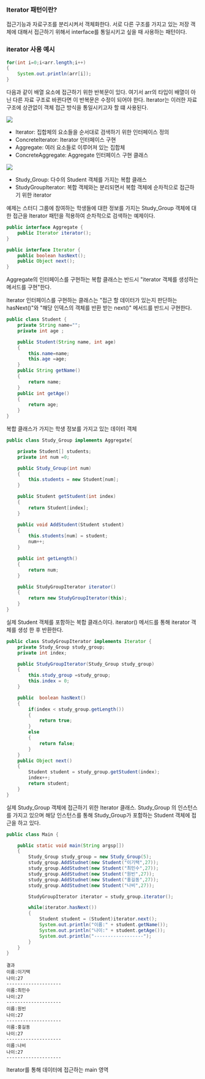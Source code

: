 ### Iterator 패턴이란?

접근기능과 자료구조를 분리시켜서 객체화한다. 서로 다른 구조를 가지고 있는 저장 객체에 대해서 접근하기 위해서 interface를 통일시키고 싶을 때 사용하는 패턴이다.

### iterator 사용 예시

```java
for(int i=0;i<arr.length;i++)
{
    System.out.println(arr[i]);
}
```

다음과 같이 배열 요소에 접근하기 위한 반복문이 있다. 여기서 arr의 타입이 배열이 아닌 다른 자료 구조로 바뀐다면 이 반복문은 수정이 되어야 한다. Iterator는 이러한 자료구조에 상관없이 객체 접근 방식을 통일시키고자 할 떄 사용된다.

![](https://velog.velcdn.com/images/sanizzang00/post/b6207044-0c76-41e6-b5e7-ff612e9fbf69/image.png)

- Iterator: 집합체의 요소들을 순서대로 검색하기 위한 인터페이스 정의
- ConcreteIterator: Iterator 인터페이스 구현
- Aggregate: 여러 요소들로 이루어져 있는 집합체
- ConcreteAggregate: Aggregate 인터페이스 구현 클래스

![](https://velog.velcdn.com/images/sanizzang00/post/e453dbab-b2a9-4e2d-818b-c98fab34ab0e/image.png)

- Study_Group: 다수의 Student 객체를 가지는 복합 클래스
- StudyGroupIterator: 복합 객체와는 분리되면서 복합 객체에 순차적으로 접근하기 위한 iterator

예제는 스터디 그룹에 참여하는 학생들에 대한 정보를 가지는 Study_Group 객체에 대한 접근을 Iterator 패턴을 적용하여 순차적으로 검색하는 예제이다.

```java
public interface Aggregate {
    public Iterator iterator();
}

public interface Iterator {
    public boolean hasNext();
    public Object next();
}
```

Aggregate의 인터페이스를 구현하는 복합 클래스는 반드시 "iterator 객체를 생성하는 메서드를 구현"한다.

Iterator 인터페이스를 구현하는 클래스는 "접근 할 데이터가 있는지 판단하는 hasNext()"와 "해당 인덱스의 객체를 반환 받는 next()" 메서드를 반드시 구현한다.

```java
public class Student {
    private String name="";
    private int age ;

    public Student(String name, int age)
    {
        this.name=name;
        this.age =age;
    }
    public String getName()
    {
        return name;
    }
    public int getAge()
    {
        return age;
    }
}
```

복합 클래스가 가지는 학생 정보를 가지고 있는 데이터 객체

```java
public class Study_Group implements Aggregate{

    private Student[] students;
    private int num =0;

    public Study_Group(int num)
    {
        this.students = new Student[num];
    }

    public Student getStudent(int index)
    {
        return Student[index];
    }

    public void AddStudent(Student student)
    {
        this.students[num] = student;
        num++;
    }

    public int getLength()
    {
        return num;
    }

    public StudyGroupIterator iterator()
    {
        return new StudyGroupIterator(this);
    }
}
```

실제 Student 객체를 포함하는 복합 클래스이다. iterator() 메서드를 통해 iterator 객체를 생성 한 후 반환한다.

```java
public class StudyGroupIterator implements Iterator {
    private Study_Group study_group;
    private int index;

    public StudyGroupIterator(Study_Group study_group)
    {
        this.study_group =study_group;
        this.index = 0;
    }

    public  boolean hasNext()
    {
        if(index < study_group.getLength())
        {
            return true;
        }
        else
        {
            return false;
        }
    }
    public Object next()
    {
        Student student = study_group.getStudent(index);
        index++;
        return student;
    }
}
```

실제 Study_Group 객체에 접근하기 위한 Iterator 클래스. Study_Group 의 인스턴스를 가지고 있으며 해당 인스턴스를 통해 Study_Group가 포함하는 Student 객체에 접근을 하고 있다.

```java
public class Main {

    public static void main(String argsp[])
    {
        Study_Group study_group = new Study_Group(5);
        study_group.AddStudnet(new Student("이기택",27));
        study_group.AddStudnet(new Student("최민수",27));
        study_group.AddStudnet(new Student("원빈",27));
        study_group.AddStudnet(new Student("홍길동",27));
        study_group.AddStudnet(new Student("나비",27));

        StudyGroupIterator iterator = study_group.iterator();

        while(iterator.hasNext())
        {
            Student student = (Student)iterator.next();
            System.out.println("이름:" + student.getName());
            System.out.println("나이:" + student.getAge());
            System.out.println("------------------");
        }
    }
}
```

```
결과
이름:이기택
나이:27
--------------------
이름:최민수
나이:27
--------------------
이름:원빈
나이:27
--------------------
이름:홍길동
나이:27
--------------------
이름:나비
나이:27
--------------------
```

Iterator를 통해 데이터에 접근하는 main 영역
